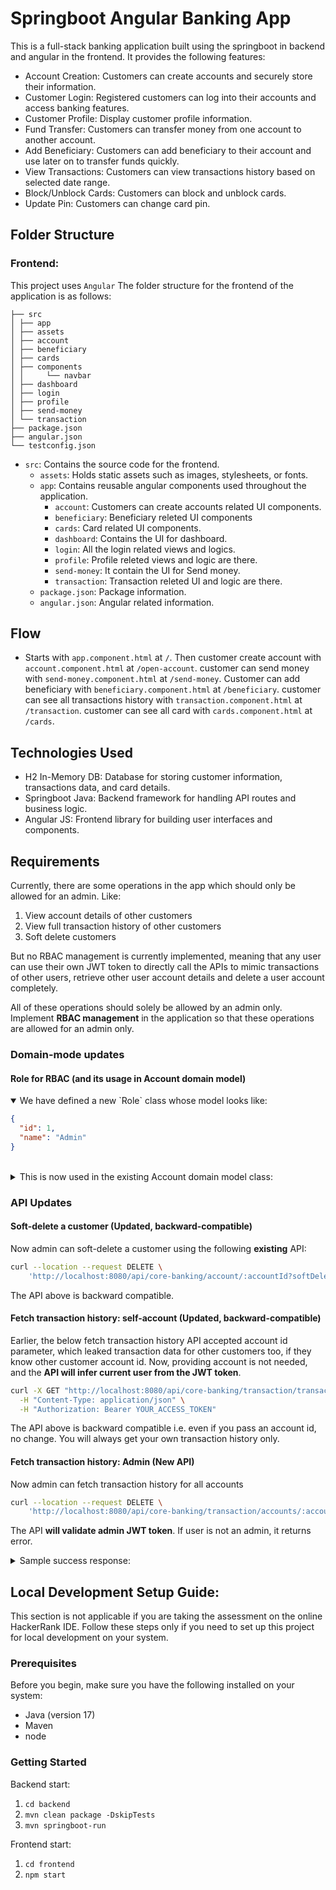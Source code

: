 # Springboot Angular Banking App

This is a full-stack banking application built using the springboot in backend and angular in the frontend. It provides
the following features:

- Account Creation: Customers can create accounts and securely store their information.
- Customer Login: Registered customers can log into their accounts and access banking features.
- Customer Profile: Display customer profile information.
- Fund Transfer: Customers can transfer money from one account to another account.
- Add Beneficiary: Customers can add beneficiary to their account and use later on to transfer funds quickly.
- View Transactions: Customers can view transactions history based on selected date range.
- Block/Unblock Cards: Customers can block and unblock cards.
- Update Pin: Customers can change card pin.

## Folder Structure

### Frontend:

This project uses `Angular`
The folder structure for the frontend of the application is as follows:

```
├── src
│ ├── app
│ ├── assets
│ ├── account
│ ├── beneficiary
│ ├── cards
│ ├── components
│ │     └── navbar
│ ├── dashboard
│ ├── login
│ ├── profile
│ ├── send-money
│ └── transaction
├── package.json
├── angular.json
└── testconfig.json
```

- `src`: Contains the source code for the frontend.
    - `assets`: Holds static assets such as images, stylesheets, or fonts.
    - `app`: Contains reusable angular components used throughout the application.
        - `account`: Customers can create accounts related UI components.
        - `beneficiary`: Beneficiary releted UI components
        - `cards`: Card related UI components.
        - `dashboard`: Contains the UI for dashboard.
        - `login`: All the login related views and logics.
        - `profile`: Profile releted views and logic are there.
        - `send-money`: It contain the UI for Send money.
        - `transaction`: Transaction releted UI and logic are there.
    - `package.json`: Package information.
    - `angular.json`: Angular related information.

## Flow

- Starts with `app.component.html` at `/`. Then customer create account with `account.component.html` at `/open-account`.
  customer can send money with `send-money.component.html` at `/send-money`. Customer can add beneficiary with `beneficiary.component.html` at `/beneficiary`.
  customer can see all transactions history with `transaction.component.html` at `/transaction`. customer can see all card with `cards.component.html` at `/cards`.

## Technologies Used

- H2 In-Memory DB: Database for storing customer information, transactions data, and card details.
- Springboot Java: Backend framework for handling API routes and business logic.
- Angular JS: Frontend library for building user interfaces and components.

## Requirements
Currently, there are some operations in the app which should only be allowed for an admin. Like:
1. View account details of other customers
2. View full transaction history of other customers
3. Soft delete customers

But no RBAC management is currently implemented, meaning that any user can use their own JWT token to directly call the APIs to mimic transactions of other users, retrieve other user account details and delete a user account completely.

All of these operations should solely be allowed by an admin only. Implement **RBAC management** in the application so that these operations are allowed for an admin only.

### Domain-mode updates
#### Role for RBAC (and its usage in Account domain model)
<details open>
<summary>We have defined a new `Role` class whose model looks like:</summary>

```json
{
  "id": 1,
  "name": "Admin"
}
```
</details>
<br />
<details>
<summary>This is now used in the existing Account domain model class:</summary>

```json
{
  "accountId": 12,
  "firstName": "John",
  "lastName": "Doe",
  "dob": "1990-01-01",
  "gender": "Male",
  "address": "1234 Elm Street",
  "city": "Springfield",
  "emailAddress": "john.doe@example.com",
  "balance": 2434.76,
  "password": "password123",
  "deleted": false,
  "deletedAt": null,
  "roles": [
    {
      "id": 1,
      "name": "Admin"
    },
    {
      "id": 2,
      "name": "User"
    }
  ]
}
```
</details>

### API Updates
#### **Soft-delete a customer** (Updated, backward-compatible)
Now admin can soft-delete a customer using the following **existing** API:
```bash
curl --location --request DELETE \
    'http://localhost:8080/api/core-banking/account/:accountId?softDelete=true'
```
The API above is backward compatible.

#### **Fetch transaction history: self-account** (Updated, backward-compatible)
Earlier, the below fetch transaction history API accepted account id parameter, which leaked transaction data for other customers too, if they know other customer account id. Now, providing account is not needed, and the **API will infer current user from the JWT token**.
```bash
curl -X GET "http://localhost:8080/api/core-banking/transaction/transactionHistory/accounts/12345?fromDate=2024-01-01&toDate=2024-12-31" \
  -H "Content-Type: application/json" \
  -H "Authorization: Bearer YOUR_ACCESS_TOKEN"
```
The API above is backward compatible i.e. even if you pass an account id, no change. You will always get your own transaction history only.

#### **Fetch transaction history: Admin** (New API)
Now admin can fetch transaction history for all accounts
```bash
curl --location --request DELETE \
    'http://localhost:8080/api/core-banking/transaction/accounts/:accountId'
```
The API **will validate admin JWT token**. If user is not an admin, it returns error.
<details>
<summary>Sample success response:</summary>

```json
[
  {
    "dateCreated": "2024-05-01 12:34:56",
    "lastCreated": "2024-05-01 12:34:56",
    "transactionId": 1042,
    "fromAccountId": 12345,
    "toAccountId": 67890,
    "transferAmount": 100.50
  },
  {
    "dateCreated": "2024-06-15 08:45:30",
    "lastCreated": "2024-06-15 08:45:30",
    "transactionId": 1043,
    "fromAccountId": 12345,
    "toAccountId": 13579,
    "transferAmount": 250.00
  },
  {
    "dateCreated": "2024-07-22 16:00:00",
    "lastCreated": "2024-07-22 16:00:00",
    "transactionId": 1044,
    "fromAccountId": 24680,
    "toAccountId": 12345,
    "transferAmount": 300.75
  }
]
```
</details>

## Local Development Setup Guide:

This section is not applicable if you are taking the assessment on the online HackerRank IDE. Follow these steps only if
you need to set up this project for local development on your system.

### Prerequisites

Before you begin, make sure you have the following installed on your system:

- Java (version 17)
- Maven
- node

### Getting Started

Backend start:

1. `cd backend`
2. `mvn clean package -DskipTests`
3. `mvn springboot-run`

Frontend start:

1. `cd frontend`
2. `npm start`